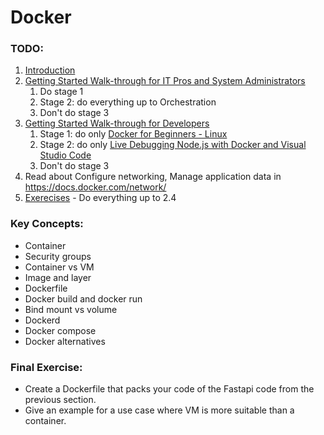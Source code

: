 # Docker

### TODO:
1. [Introduction](https://www.freecodecamp.org/news/a-beginner-friendly-introduction-to-containers-vms-and-docker-79a9e3e119b/)
2. [Getting Started Walk-through for IT Pros and System Administrators](https://training.play-with-docker.com)
    1. Do stage 1
    2. Stage 2: do everything up to Orchestration
    3. Don't do stage 3
3.  [Getting Started Walk-through for Developers](https://training.play-with-docker.com)
    1. Stage 1: do only [Docker for Beginners - Linux](https://training.play-with-docker.com/beginner-linux/)
    2. Stage 2: do only [Live Debugging Node.js with Docker and Visual Studio Code](https://training.play-with-docker.com/nodejs-live-debugging/)
    3. Don't do stage 3
4. Read about Configure networking, Manage application data in https://docs.docker.com/network/
5. [Exerecises](https://hamk-sysadmin-docker.github.io/exercises/) - Do everything up to 2.4

### Key Concepts:
-   Container
-   Security groups
-   Container vs VM
-   Image and layer
-   Dockerfile
-   Docker build and docker run
-   Bind mount vs volume
-   Dockerd
-   Docker compose
-   Docker alternatives

### Final Exercise:
- Create a Dockerfile that packs your code of the Fastapi code from the previous section.
- Give an example for a use case where VM is more suitable than a container.